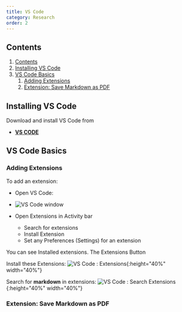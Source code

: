 ```yaml
---
title: VS Code
category: Research
order: 2
---
```


## Contents
1. [Contents](#contents)
2. [Installing VS Code](#installing-vs-code)
3. [VS Code Basics](#vs-code-basics)
   1. [Adding Extensions](#adding-extensions)
   2. [Extension: Save Markdown as PDF](#extension-save-markdown-as-pdf)

## Installing VS Code
Download and install VS Code from
- **[VS CODE](https://code.visualstudio.com)**

## VS Code Basics



### Adding Extensions
To add an extension:
- Open VS Code:
- ![VS Code window](https://scotentsd.github.io/tutorials/images/vscode.png)






- Open Extensions in Activity bar
  - Search for extensions
  - Install Extension
  - Set any Preferences (Settings) for an extension


You can see Installed extensions. 
The Extensions Button 

Install these Extensions: 
![VS Code : Extensions](https://scotentsd.github.io/tutorials/images/installed.png){:height="40%" width="40%"}


Search for **markdown** in extensions:
![VS Code : Search Extensions](https://scotentsd.github.io/tutorials/images/extensionsearch.png){:height="40%" width="40%"}

### Extension: Save Markdown as PDF
